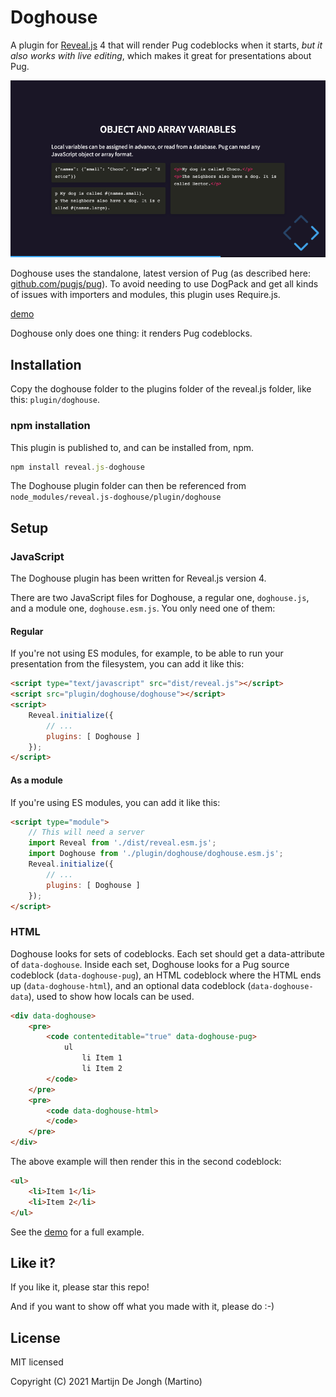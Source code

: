 # Doghouse

A plugin for [Reveal.js](https://revealjs.com) 4 that will render Pug codeblocks when it starts, *but it also works with live editing*, which makes it great for presentations about Pug. 

[![Screenshot](screenshot.png)](https://martinomagnifico.github.io/reveal.js-relativenumber/demo.html)

Doghouse uses the standalone, latest version of Pug (as described here: [github.com/pugjs/pug](https://github.com/pugjs/pug)). To avoid needing to use DogPack and get all kinds of issues with importers and modules, this plugin uses Require.js.

[demo](https://martinomagnifico.github.io/reveal.js-doghouse/demo.html)

Doghouse only does one thing: it renders Pug codeblocks.



## Installation

Copy the doghouse folder to the plugins folder of the reveal.js folder, like this: `plugin/doghouse`.


### npm installation

This plugin is published to, and can be installed from, npm.

```javascript
npm install reveal.js-doghouse
```
The Doghouse plugin folder can then be referenced from `node_modules/reveal.js-doghouse/plugin/doghouse`



## Setup

### JavaScript

The Doghouse plugin has been written for Reveal.js version 4.

There are two JavaScript files for Doghouse, a regular one, `doghouse.js`, and a module one, `doghouse.esm.js`. You only need one of them:


#### Regular 
If you're not using ES modules, for example, to be able to run your presentation from the filesystem, you can add it like this:

```html
<script type="text/javascript" src="dist/reveal.js"></script>
<script src="plugin/doghouse/doghouse"></script>
<script>
	Reveal.initialize({
		// ...
		plugins: [ Doghouse ]
	});
</script>
```

#### As a module 
If you're using ES modules, you can add it like this:

```html
<script type="module">
	// This will need a server
	import Reveal from './dist/reveal.esm.js';
	import Doghouse from './plugin/doghouse/doghouse.esm.js';
	Reveal.initialize({
		// ...
		plugins: [ Doghouse ]
	});
</script>
```


### HTML

Doghouse looks for sets of codeblocks. Each set should get a data-attribute of `data-doghouse`. Inside each set, Doghouse looks for a Pug source codeblock (`data-doghouse-pug`), an HTML codeblock where the HTML ends up (`data-doghouse-html`), and an optional data codeblock (`data-doghouse-data`), used to show how locals can be used.

```html
<div data-doghouse>
	<pre>
		<code contenteditable="true" data-doghouse-pug>
			ul
				li Item 1
				li Item 2
		</code>
	</pre>
	<pre>
		<code data-doghouse-html>
		</code>
	</pre>
</div>
```

The above example will then render this in the second codeblock:

```html
<ul>
	<li>Item 1</li>
	<li>Item 2</li>
</ul>
```
See the [demo](https://martinomagnifico.github.io/reveal.js-doghouse/demo.html) for a full example.


## Like it?

If you like it, please star this repo! 

And if you want to show off what you made with it, please do :-)




## License
MIT licensed

Copyright (C) 2021 Martijn De Jongh (Martino)
